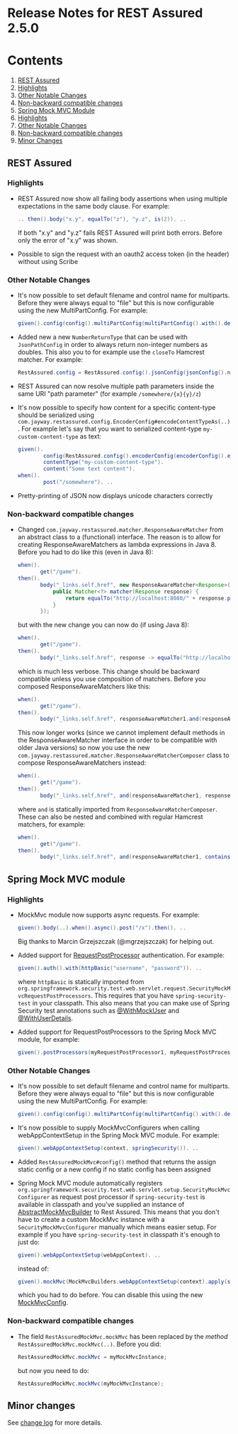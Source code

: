 # Release Notes for REST Assured 2.5.0 #

# Contents
1. [REST Assured](#rest-assured)
  1. [Highlights](#highlights)
  1. [Other Notable Changes](#other-notable-changes)
  1. [Non-backward compatible changes](#non-backward-compatible-changes)
1. [Spring Mock MVC Module](#spring-mock-mvc-module)
  1. [Highlights](#highlights-1)
  1. [Other Notable Changes](#other-notable-changes-1)
  1. [Non-backward compatible changes](#non-backward-compatible-changes-1)
1. [Minor Changes](#minor-changes)

## REST Assured

### Highlights ###
* REST Assured now show all failing body assertions when using multiple expectations in the same body clause. For example:

  ```java
  .. then().body("x.y", equalTo("z"), "y.z", is(2)). ..
  ```
  If both "x.y" and "y.z" fails REST Assured will print both errors. Before only the error of "x.y" was shown.
* Possible to sign the request with an oauth2 access token (in the header) without using Scribe

### Other Notable Changes ###
* It's now possible to set default filename and control name for multiparts. Before they were always equal to "file" but this is now configurable using the new MultiPartConfig. For example:

  ```java
  given().config(config().multiPartConfig(multiPartConfig().with().defaultFileName("custom1").and().defaultControlName("custom2"))). ..
  ```
* Added new a new `NumberReturnType` that can be used with `JsonPathConfig` in order to always return non-integer numbers as doubles. This also you to for example use the `closeTo` Hamcrest matcher. For example:

  ```java
  RestAssured.config = RestAssured.config().jsonConfig(jsonConfig().numberReturnType(DOUBLE));
  ```

* REST Assured can now resolve multiple path parameters inside the same URI "path parameter" (for example `/somewhere/{x}{y}/z`)
* It's now possible to specify how content for a specific content-type should be serialized using `com.jayway.restassured.config.EncoderConfig#encodeContentTypeAs(..)`. For example let's say that you want to serialized content-type `my-custom-content-type` as text:

  ```java
  given().
          config(RestAssured.config().encoderConfig(encoderConfig().encodeContentTypeAs("my-custom-content-type", ContentType.TEXT))).
          contentType("my-custom-content-type").
          content("Some text content").
  when().
          post("/somewhere"). ..
  ```
* Pretty-printing of JSON now displays unicode characters correctly

### Non-backward compatible changes ###

* Changed `com.jayway.restassured.matcher.ResponseAwareMatcher` from an abstract class to a (functional) interface. The reason is to allow for creating ResponseAwareMatchers as lambda expressions in Java 8. Before you had to do like this (even in Java 8):

  ```java
  when().
         get("/game").
  then().
         body("_links.self.href", new ResponseAwareMatcher<Response>() {
             public Matcher<?> matcher(Response response) {
                 return equalTo("http://localhost:8080/" + response.path("id"));
             }
         });
  ```
  but with the new change you can now do (if using Java 8):
  
  ```java
  when().
         get("/game").
  then().
         body("_links.self.href", response -> equalTo("http://localhost:8080/" + response.path("id")));
  ```
  which is much less verbose. This change should be backward compatible unless you use composition of matchers. Before you composed ResponseAwareMatchers like this:
  
  ```java
  when().
         get("/game").
  then().
         body("_links.self.href", responseAwareMatcher1.and(responseAwareMatcher2));
  ```
  This now longer works (since we cannot implement default methods in the ResponseAwareMatcher interface in order to be compatible with older Java versions)
  so now you use the new `com.jayway.restassured.matcher.ResponseAwareMatcherComposer` class to compose ResponseAwareMatchers instead:
  
  ```java
  when().
         get("/game").
  then().
         body("_links.self.href", and(responseAwareMatcher1, responseAwareMatcher2));
  ```
  where `and` is statically imported from `ResponseAwareMatcherComposer`. These can also be nested and combined with regular Hamcrest matchers, for example:
  
  ```java
  when().
         get("/game").
  then().
         body("_links.self.href", and(responseAwareMatcher1, containsString("something"), or(responseAwareMatcher2, responseAwareMatcher3, endsWith("x"))));
  ```

## Spring Mock MVC module

### Highlights ###
* MockMvc module now supports async requests. For example:

  ```java
  given().body(..).when().async().post("/x").then(). ..
  ```
  Big thanks to Marcin Grzejszczak (@mgrzejszczak) for helping out.
* Added support for [RequestPostProcessor](http://docs.spring.io/spring/docs/current/javadoc-api/org/springframework/test/web/servlet/request/RequestPostProcessor.html) authentication. For example:
  
  ```java
  given().auth().with(httpBasic("username", "password")). ..
  ```
  where `httpBasic` is statically imported from `org.springframework.security.test.web.servlet.request.SecurityMockMvcRequestPostProcessors`. This requires that you have `spring-security-test` in your classpath. This also means that you can make use of Spring Security test annotations such as [@WithMockUser](http://docs.spring.io/spring-security/site/docs/current/reference/htmlsingle/#test-method-withmockuser) and [@WithUserDetails](http://docs.spring.io/spring-security/site/docs/current/reference/htmlsingle/#test-method-withuserdetails).
* Added support for RequestPostProcessors to the Spring Mock MVC module, for example:

  ```java
  given().postProcessors(myRequestPostProcessor1, myRequestPostProcessor2). ..
  ```

### Other Notable Changes ###
* It's now possible to set default filename and control name for multiparts. Before they were always equal to "file" but this is now configurable using the new MultiPartConfig. For example:

  ```java
  given().config(config().multiPartConfig(multiPartConfig().with().defaultFileName("custom1").and().defaultControlName("custom2"))). ..
  ```
* It's now possible to supply MockMvcConfigurers when calling webAppContextSetup in the Spring Mock MVC module. For example:

  ```java
  given().webAppContextSetup(context, springSecurity()). ..
  ```
* Added `RestAssuredMockMvc#config()` method that returns the assign static config or a new config if no static config has been assigned
* Spring Mock MVC module automatically registers `org.springframework.security.test.web.servlet.setup.SecurityMockMvcConfigurer` as request post processor if `spring-security-test` is available in classpath and you've supplied an instance of [AbstractMockMvcBuilder](http://docs.spring.io/spring/docs/current/javadoc-api/org/springframework/test/web/servlet/setup/AbstractMockMvcBuilder.html) to Rest Assured. This means that you don't have to create a custom MockMvc instance with a `SecurityMockMvcConfigurer` manually which means easier setup. For example if you have `spring-security-test` in classpath it's enough to just do:

  ```java
  given().webAppContextSetup(webAppContext). ..
  ```
  instead of:

  ```java
  given().mockMvc(MockMvcBuilders.webAppContextSetup(context).apply(springSecurity()).build()). ..
  ```
  which you had to do before. You can disable this using the new [MockMvcConfig](http://static.javadoc.io/com.jayway.restassured/spring-mock-mvc/2.5.0/com/jayway/restassured/module/mockmvc/config/MockMvcConfig.html).

### Non-backward compatible changes ###
* The field `RestAssuredMockMvc.mockMvc` has been replaced by the *method* `RestAssuredMockMvc.mockMvc(..)`. Before you did:
 
  ```java
  RestAssuredMockMvc.mockMvc = myMockMvcInstance;
  ```
  but now you need to do:

  ```java
  RestAssuredMockMvc.mockMvc(myMockMvcInstance);
  ```
## Minor changes ##
See [change log](http://github.com/jayway/rest-assured/raw/master/changelog.txt) for more details.